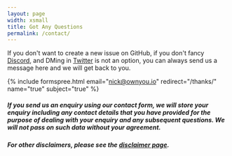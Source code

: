 ```yaml
---
layout: page
width: xsmall
title: Got Any Questions
permalink: /contact/
---
```


If you don't want to create a new issue on GitHub, if you don't fancy [Discord](https://discord.com/channels/960473414978646036/960473414978646040), and DMing in [Twitter](https://twitter.com/nlongcroft) is not an option, you can always send us a message here and we will get back to you.

{% include formspree.html email="nick@ownyou.io" redirect="/thanks/" name="true" subject="true" %}

##### If you send us an enquiry using our contact form, we will store your enquiry including any contact details that you have provided for the purpose of dealing with your enquiry and any subsequent questions. We will not pass on such data without your agreement.

##### For other disclaimers, please see the [disclaimer page](/disclaimer).
